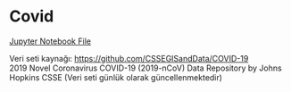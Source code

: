 # Covid

[Jupyter Notebook File](https://nbviewer.jupyter.org/github/erolkibris/Covid/blob/master/covid19.ipynb)


Veri seti kaynağı: https://github.com/CSSEGISandData/COVID-19 <br/>
2019 Novel Coronavirus COVID-19 (2019-nCoV) Data Repository by Johns Hopkins CSSE (Veri seti günlük olarak güncellenmektedir)
